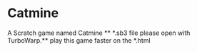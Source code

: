 # Catmine
A Scratch game named Catmine
** \*.sb3 file please open with TurboWarp.**
 play this game faster on the \*.html
